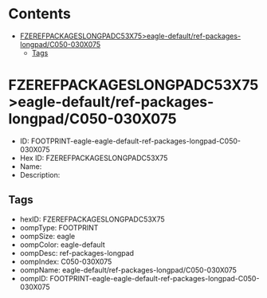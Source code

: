 



Contents
========

* [FZEREFPACKAGESLONGPADC53X75>eagle-default/ref-packages-longpad/C050-030X075](#fzerefpackageslongpadc53x75eagle-defaultref-packages-longpadc050-030x075)
	* [Tags](#tags)

# FZEREFPACKAGESLONGPADC53X75>eagle-default/ref-packages-longpad/C050-030X075

- ID: FOOTPRINT-eagle-eagle-default-ref-packages-longpad-C050-030X075
- Hex ID: FZEREFPACKAGESLONGPADC53X75
- Name: 
- Description: 

## Tags

- hexID: FZEREFPACKAGESLONGPADC53X75
- oompType: FOOTPRINT
- oompSize: eagle
- oompColor: eagle-default
- oompDesc: ref-packages-longpad
- oompIndex: C050-030X075
- oompName: eagle-default/ref-packages-longpad/C050-030X075
- oompID: FOOTPRINT-eagle-eagle-default-ref-packages-longpad-C050-030X075
